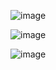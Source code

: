 ![image](https://user-images.githubusercontent.com/57019745/168959800-3d0bc5a0-108d-4752-8724-45b4820d3529.png)

![image](https://user-images.githubusercontent.com/57019745/168960311-440a198f-56e8-4c84-a200-2cb8774dee33.png)

![image](https://user-images.githubusercontent.com/57019745/168961401-836cf4a6-7ec9-4ab7-a153-a4c0b1d1d8f9.png)

